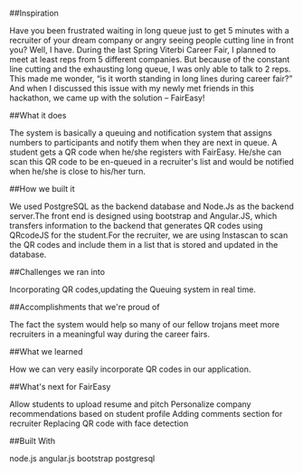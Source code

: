 ##Inspiration


Have you been frustrated waiting in long queue just to get 5 minutes with a recruiter of your dream company or angry seeing people cutting line in front you? Well, I have. During the last Spring Viterbi Career Fair, I planned to meet at least reps from 5 different companies. But because of the constant line cutting and the exhausting long queue, I was only able to talk to 2 reps. This made me wonder, “is it worth standing in long lines during career fair?” And when I discussed this issue with my newly met friends in this hackathon, we came up with the solution – FairEasy!

##What it does


The system is basically a queuing and notification system that assigns numbers to participants and notify them when they are next in queue. A student gets a QR code when he/she registers with FairEasy. He/she can scan this QR code to be en-queued in a recruiter's list and would be notified when he/she is close to his/her turn.

##How we built it


We used PostgreSQL as the backend database and Node.Js as the backend server.The front end is designed using bootstrap and Angular.JS, which transfers information to the backend that generates QR codes using QRcodeJS for the student.For the recruiter, we are using Instascan to scan the QR codes and include them in a list that is stored and updated in the database.

##Challenges we ran into


Incorporating QR codes,updating the Queuing system in real time.


##Accomplishments that we're proud of


The fact the system would help so many of our fellow trojans meet more recruiters in a meaningful way during the career fairs.

##What we learned


How we can very easily incorporate QR codes in our application.

##What's next for FairEasy


Allow students to upload resume and pitch
Personalize company recommendations based on student profile
Adding comments section for recruiter
Replacing QR code with face detection

##Built With


node.js
angular.js
bootstrap
postgresql
